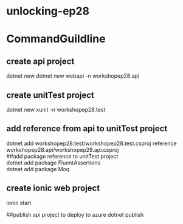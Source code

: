 # unlocking-ep28

# CommandGuildline

## create api project
dotnet new
dotnet new webapi -n workshopep28.api

## create unitTest project
dotnet new xunit -n workshopep28.test

## add reference from api to unitTest project
dotnet add workshopep28.test/workshopep28.test.csproj reference workshopep28.api/workshopep28.api.csproj  
##add package reference to unitTest project  
dotnet add package FluentAssertions  
dotnet add package Moq  

## create ionic web project
ionic start 


##publish  api project to deploy to azure
dotnet publish
